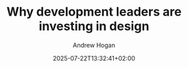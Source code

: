 ---
layout: post
title: "Why development leaders are investing in design"
link: "https://www.figma.com/blog/why-development-leaders-are-investing-in-design"
author: Andrew Hogan
published_date: 15/07/2025
description: "An IDC study shows just how central design has become to development leaders."
language: en
categories: "Liens"
tags: "design"
og-tags: "design"
date: "2025-07-22T13:32:41+02:00"
permalink: /:categories/:year/:month/:day/:title/
---